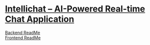 # [Intellichat – AI-Powered Real-time Chat Application](https://intellichat-frontend-045v.onrender.com/)

[Backend ReadMe](./backend/README.md)  
[Frontend ReadMe](./frontend/README.md)
